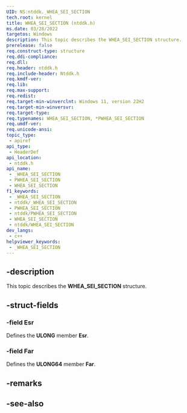 ```yaml
---
UID: NS:ntddk._WHEA_SEI_SECTION
tech.root: kernel
title: WHEA_SEI_SECTION (ntddk.h)
ms.date: 03/28/2022
targetos: Windows
description: This topic describes the WHEA_SEI_SECTION structure.
prerelease: false
req.construct-type: structure
req.ddi-compliance: 
req.dll: 
req.header: ntddk.h
req.include-header: Ntddk.h 
req.kmdf-ver: 
req.lib: 
req.max-support: 
req.redist: 
req.target-min-winverclnt: Windows 11, version 22H2
req.target-min-winversvr: 
req.target-type: 
req.typenames: WHEA_SEI_SECTION, *PWHEA_SEI_SECTION
req.umdf-ver: 
req.unicode-ansi: 
topic_type:
 - apiref
api_type:
 - HeaderDef
api_location:
 - ntddk.h
api_name:
 - _WHEA_SEI_SECTION
 - PWHEA_SEI_SECTION
 - WHEA_SEI_SECTION
f1_keywords:
 - _WHEA_SEI_SECTION
 - ntddk/_WHEA_SEI_SECTION
 - PWHEA_SEI_SECTION
 - ntddk/PWHEA_SEI_SECTION
 - WHEA_SEI_SECTION
 - ntddk/WHEA_SEI_SECTION
dev_langs:
 - c++
helpviewer_keywords:
 - _WHEA_SEI_SECTION
---
```


## -description

This topic describes the **WHEA_SEI_SECTION** structure.

## -struct-fields

### -field Esr

Defines the **ULONG** member **Esr**.

### -field Far

Defines the **ULONG64** member **Far**.

## -remarks

## -see-also
